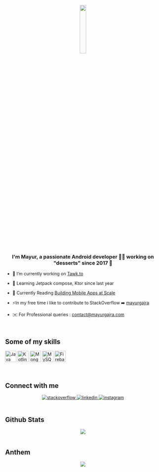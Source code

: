 <div align="center">
<img src="https://rishavanand.github.io/static/images/greetings.gif" align="center" width = "20%" />
</div>  
  

### <div align="center">I'm Mayur, a passionate Android developer 👨‍💻 working on "desserts" since 2017 🥧</div>  
  

- 🔭 I’m currently working on [Tawk.to](https://play.google.com/store/apps/details?id=to.tawk.android)  
  

- 🌱 Learning Jetpack compose, Ktor since last year  
  

- 📖 Currently Reading [Building Mobile Apps at Scale](https://www.goodreads.com/en/book/show/57668267-building-mobile-apps-at-scale)  
  

- ⚡In my free time i like to contribute to StackOverflow  ➡️ [mayurgajra](https://stackoverflow.com/users/9715339/mayur-gajra)  
- ✉️ For Professional queries : contact@mayurgajra.com


  

<br/>  

## Some of my skills

<p align="left">
<a href="https://www.oracle.com/java/" target="_blank" rel="noreferrer"><img src="https://raw.githubusercontent.com/danielcranney/readme-generator/main/public/icons/skills/java-colored.svg" width="36" height="36" alt="Java" /></a>
<a href="https://kotlinlang.org/" target="_blank" rel="noreferrer"><img src="https://raw.githubusercontent.com/danielcranney/readme-generator/main/public/icons/skills/kotlin-colored.svg" width="36" height="36" alt="Kotlin" /></a>
<a href="https://www.mongodb.com/" target="_blank" rel="noreferrer"><img src="https://raw.githubusercontent.com/danielcranney/readme-generator/main/public/icons/skills/mongodb-colored.svg" width="36" height="36" alt="MongoDB" /></a>
<a href="https://www.mysql.com/" target="_blank" rel="noreferrer"><img src="https://raw.githubusercontent.com/danielcranney/readme-generator/main/public/icons/skills/mysql-colored.svg" width="36" height="36" alt="MySQL" /></a>
<a href="https://firebase.google.com/" target="_blank" rel="noreferrer"><img src="https://raw.githubusercontent.com/danielcranney/readme-generator/main/public/icons/skills/firebase-colored.svg" width="36" height="36" alt="Firebase" /></a>
</p>

<br/>

## Connect with me  
<div align="center">
<a href="https://stackoverflow.com/users/9715339/mayur-gajra" target="_blank">
<img src=https://img.shields.io/badge/stackoverflow-%23F28032.svg?&style=for-the-badge&logo=stackoverflow&logoColor=white alt=stackoverflow style="margin-bottom: 5px;" />
</a>
<a href="https://linkedin.com/in/mayur-gajra" target="_blank">
<img src=https://img.shields.io/badge/linkedin-%231E77B5.svg?&style=for-the-badge&logo=linkedin&logoColor=white alt=linkedin style="margin-bottom: 5px;" />
</a>
<a href="https://instagram.com/mayurgajra" target="_blank">
<img src=https://img.shields.io/badge/instagram-%23000000.svg?&style=for-the-badge&logo=instagram&logoColor=white alt=instagram style="margin-bottom: 5px;" />
</a>  
</div>  
  

<br/>  


## Github Stats  
<div align="center"><img src="https://github-readme-stats.vercel.app/api?username=mayurgajra&show_icons=true&count_private=true&hide_border=true" align="center" /></div>  

<br/>  

## Anthem

<div align="center"><img src="https://spotify-github-profile.vercel.app/api/view?uid=31mkkut3rgmdvjqqmoxremzsmxxq&cover_image=true&theme=default" /></div>  

<br/>  
